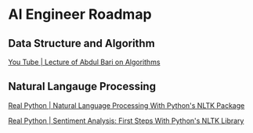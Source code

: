 # AI Engineer Roadmap 

## Data Structure and Algorithm

[You Tube | Lecture of Abdul Bari on Algorithms](https://www.youtube.com/playlist?list=PLDN4rrl48XKpZkf03iYFl-O29szjTrs_O)

## Natural Langauge Processing

[Real Python | Natural Language Processing With Python's NLTK Package](https://realpython.com/nltk-nlp-python/)

[Real Python | Sentiment Analysis: First Steps With Python's NLTK Library](https://realpython.com/python-nltk-sentiment-analysis/)
